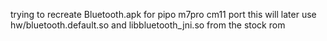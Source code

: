 trying to recreate Bluetooth.apk for pipo m7pro cm11 port
this will later use hw/bluetooth.default.so and libbluetooth_jni.so from the stock rom
